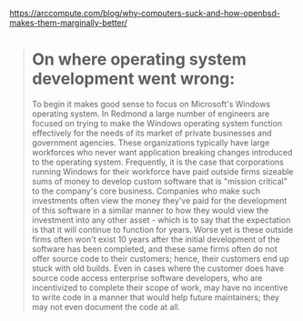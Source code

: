 https://arccompute.com/blog/why-computers-suck-and-how-openbsd-makes-them-marginally-better/

># On where operating system development went wrong:
>To begin it makes good sense to focus on Microsoft's Windows operating system. In Redmond a large number of engineers are focused on trying to make the Windows operating system function effectively for the needs of its market of private businesses and government agencies. These organizations typically have large workforces who never want application breaking changes introduced to the operating system. Frequently, it is the case that corporations running Windows for their workforce have paid outside firms sizeable sums of money to develop custom software that is "mission critical" to the company's core business. Companies who make such investments often view the money they've paid for the development of this software in a similar manner to how they would view the investment into any other asset - which is to say that the expectation is that it will continue to function for years. Worse yet is these outside firms often won't exist 10 years after the initial development of the software has been completed, and these same firms often do not offer source code to their customers; hence, their customers end up stuck with old builds. Even in cases where the customer does have source code access enterprise software developers, who are incentivized to complete their scope of work, may have no incentive to write code in a manner that would help future maintainers; they may not even document the code at all. 
